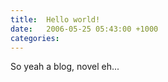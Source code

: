 ```yaml
---
title:  Hello world!
date:   2006-05-25 05:43:00 +1000
categories:
---
```


So yeah a blog, novel eh...
